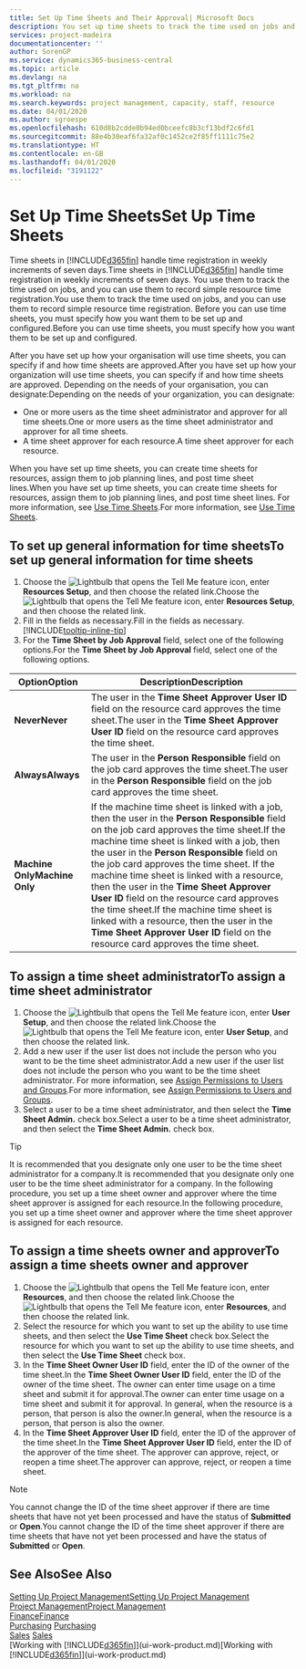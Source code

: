 ```yaml
---
title: Set Up Time Sheets and Their Approval| Microsoft Docs
description: You set up time sheets to track the time used on jobs and using resources, helping you with project management, staffing, and capacity
services: project-madeira
documentationcenter: ''
author: SorenGP
ms.service: dynamics365-business-central
ms.topic: article
ms.devlang: na
ms.tgt_pltfrm: na
ms.workload: na
ms.search.keywords: project management, capacity, staff, resource
ms.date: 04/01/2020
ms.author: sgroespe
ms.openlocfilehash: 610d8b2cdde0b94ed0bceefc8b3cf13bdf2c6fd1
ms.sourcegitcommit: 88e4b30eaf6fa32af0c1452ce2f85ff1111c75e2
ms.translationtype: HT
ms.contentlocale: en-GB
ms.lasthandoff: 04/01/2020
ms.locfileid: "3191122"
---
```

# <a name="set-up-time-sheets"></a><span data-ttu-id="12be7-103">Set Up Time Sheets</span><span class="sxs-lookup"><span data-stu-id="12be7-103">Set Up Time Sheets</span></span>
<span data-ttu-id="12be7-104">Time sheets in [!INCLUDE[d365fin](includes/d365fin_md.md)] handle time registration in weekly increments of seven days.</span><span class="sxs-lookup"><span data-stu-id="12be7-104">Time sheets in [!INCLUDE[d365fin](includes/d365fin_md.md)] handle time registration in weekly increments of seven days.</span></span> <span data-ttu-id="12be7-105">You use them to track the time used on jobs, and you can use them to record simple resource time registration.</span><span class="sxs-lookup"><span data-stu-id="12be7-105">You use them to track the time used on jobs, and you can use them to record simple resource time registration.</span></span> <span data-ttu-id="12be7-106">Before you can use time sheets, you must specify how you want them to be set up and configured.</span><span class="sxs-lookup"><span data-stu-id="12be7-106">Before you can use time sheets, you must specify how you want them to be set up and configured.</span></span>

<span data-ttu-id="12be7-107">After you have set up how your organisation will use time sheets, you can specify if and how time sheets are approved.</span><span class="sxs-lookup"><span data-stu-id="12be7-107">After you have set up how your organization will use time sheets, you can specify if and how time sheets are approved.</span></span> <span data-ttu-id="12be7-108">Depending on the needs of your organisation, you can designate:</span><span class="sxs-lookup"><span data-stu-id="12be7-108">Depending on the needs of your organization, you can designate:</span></span>

* <span data-ttu-id="12be7-109">One or more users as the time sheet administrator and approver for all time sheets.</span><span class="sxs-lookup"><span data-stu-id="12be7-109">One or more users as the time sheet administrator and approver for all time sheets.</span></span>
* <span data-ttu-id="12be7-110">A time sheet approver for each resource.</span><span class="sxs-lookup"><span data-stu-id="12be7-110">A time sheet approver for each resource.</span></span>

<span data-ttu-id="12be7-111">When you have set up time sheets, you can create time sheets for resources, assign them to job planning lines, and post time sheet lines.</span><span class="sxs-lookup"><span data-stu-id="12be7-111">When you have set up time sheets, you can create time sheets for resources, assign them to job planning lines, and post time sheet lines.</span></span> <span data-ttu-id="12be7-112">For more information, see [Use Time Sheets](projects-how-use-time-sheets.md).</span><span class="sxs-lookup"><span data-stu-id="12be7-112">For more information, see [Use Time Sheets](projects-how-use-time-sheets.md).</span></span>

## <a name="to-set-up-general-information-for-time-sheets"></a><span data-ttu-id="12be7-113">To set up general information for time sheets</span><span class="sxs-lookup"><span data-stu-id="12be7-113">To set up general information for time sheets</span></span>
1. <span data-ttu-id="12be7-114">Choose the ![Lightbulb that opens the Tell Me feature](media/ui-search/search_small.png "Tell me what you want to do") icon, enter **Resources Setup**, and then choose the related link.</span><span class="sxs-lookup"><span data-stu-id="12be7-114">Choose the ![Lightbulb that opens the Tell Me feature](media/ui-search/search_small.png "Tell me what you want to do") icon, enter **Resources Setup**, and then choose the related link.</span></span>  
2. <span data-ttu-id="12be7-115">Fill in the fields as necessary.</span><span class="sxs-lookup"><span data-stu-id="12be7-115">Fill in the fields as necessary.</span></span> [!INCLUDE[tooltip-inline-tip](includes/tooltip-inline-tip_md.md)]
3. <span data-ttu-id="12be7-116">For the **Time Sheet by Job Approval** field, select one of the following options.</span><span class="sxs-lookup"><span data-stu-id="12be7-116">For the **Time Sheet by Job Approval** field, select one of the following options.</span></span>

| <span data-ttu-id="12be7-117">Option</span><span class="sxs-lookup"><span data-stu-id="12be7-117">Option</span></span> | <span data-ttu-id="12be7-118">Description</span><span class="sxs-lookup"><span data-stu-id="12be7-118">Description</span></span> |
| --- | --- |
| <span data-ttu-id="12be7-119">**Never**</span><span class="sxs-lookup"><span data-stu-id="12be7-119">**Never**</span></span> |<span data-ttu-id="12be7-120">The user in the **Time Sheet Approver User ID** field on the resource card approves the time sheet.</span><span class="sxs-lookup"><span data-stu-id="12be7-120">The user in the **Time Sheet Approver User ID** field on the resource card approves the time sheet.</span></span> |
| <span data-ttu-id="12be7-121">**Always**</span><span class="sxs-lookup"><span data-stu-id="12be7-121">**Always**</span></span> |<span data-ttu-id="12be7-122">The user in the **Person Responsible** field on the job card approves the time sheet.</span><span class="sxs-lookup"><span data-stu-id="12be7-122">The user in the **Person Responsible** field on the job card approves the time sheet.</span></span> |
| <span data-ttu-id="12be7-123">**Machine Only**</span><span class="sxs-lookup"><span data-stu-id="12be7-123">**Machine Only**</span></span> |<span data-ttu-id="12be7-124">If the machine time sheet is linked with a job, then the user in the **Person Responsible** field on the job card approves the time sheet.</span><span class="sxs-lookup"><span data-stu-id="12be7-124">If the machine time sheet is linked with a job, then the user in the **Person Responsible** field on the job card approves the time sheet.</span></span> <span data-ttu-id="12be7-125">If the machine time sheet is linked with a resource, then the user in the **Time Sheet Approver User ID** field on the resource card approves the time sheet.</span><span class="sxs-lookup"><span data-stu-id="12be7-125">If the machine time sheet is linked with a resource, then the user in the **Time Sheet Approver User ID** field on the resource card approves the time sheet.</span></span> |

## <a name="to-assign-a-time-sheet-administrator"></a><span data-ttu-id="12be7-126">To assign a time sheet administrator</span><span class="sxs-lookup"><span data-stu-id="12be7-126">To assign a time sheet administrator</span></span>
1. <span data-ttu-id="12be7-127">Choose the ![Lightbulb that opens the Tell Me feature](media/ui-search/search_small.png "Tell me what you want to do") icon, enter **User Setup**, and then choose the related link.</span><span class="sxs-lookup"><span data-stu-id="12be7-127">Choose the ![Lightbulb that opens the Tell Me feature](media/ui-search/search_small.png "Tell me what you want to do") icon, enter **User Setup**, and then choose the related link.</span></span>  
2. <span data-ttu-id="12be7-128">Add a new user if the user list does not include the person who you want to be the time sheet administrator.</span><span class="sxs-lookup"><span data-stu-id="12be7-128">Add a new user if the user list does not include the person who you want to be the time sheet administrator.</span></span> <span data-ttu-id="12be7-129">For more information, see [Assign Permissions to Users and Groups](ui-define-granular-permissions.md).</span><span class="sxs-lookup"><span data-stu-id="12be7-129">For more information, see [Assign Permissions to Users and Groups](ui-define-granular-permissions.md).</span></span>
3. <span data-ttu-id="12be7-130">Select a user to be a time sheet administrator, and then select the **Time Sheet Admin.** check box.</span><span class="sxs-lookup"><span data-stu-id="12be7-130">Select a user to be a time sheet administrator, and then select the **Time Sheet Admin.** check box.</span></span>  

> [!TIP]  
>   <span data-ttu-id="12be7-131">It is recommended that you designate only one user to be the time sheet administrator for a company.</span><span class="sxs-lookup"><span data-stu-id="12be7-131">It is recommended that you designate only one user to be the time sheet administrator for a company.</span></span> <span data-ttu-id="12be7-132">In the following procedure, you set up a time sheet owner and approver where the time sheet approver is assigned for each resource.</span><span class="sxs-lookup"><span data-stu-id="12be7-132">In the following procedure, you set up a time sheet owner and approver where the time sheet approver is assigned for each resource.</span></span>  

## <a name="to-assign-a-time-sheets-owner-and-approver"></a><span data-ttu-id="12be7-133">To assign a time sheets owner and approver</span><span class="sxs-lookup"><span data-stu-id="12be7-133">To assign a time sheets owner and approver</span></span>
1. <span data-ttu-id="12be7-134">Choose the ![Lightbulb that opens the Tell Me feature](media/ui-search/search_small.png "Tell me what you want to do") icon, enter **Resources**, and then choose the related link.</span><span class="sxs-lookup"><span data-stu-id="12be7-134">Choose the ![Lightbulb that opens the Tell Me feature](media/ui-search/search_small.png "Tell me what you want to do") icon, enter **Resources**, and then choose the related link.</span></span>
2. <span data-ttu-id="12be7-135">Select the resource for which you want to set up the ability to use time sheets, and then select the **Use Time Sheet** check box.</span><span class="sxs-lookup"><span data-stu-id="12be7-135">Select the resource for which you want to set up the ability to use time sheets, and then select the **Use Time Sheet** check box.</span></span>  
3. <span data-ttu-id="12be7-136">In the **Time Sheet Owner User ID** field, enter the ID of the owner of the time sheet.</span><span class="sxs-lookup"><span data-stu-id="12be7-136">In the **Time Sheet Owner User ID** field, enter the ID of the owner of the time sheet.</span></span> <span data-ttu-id="12be7-137">The owner can enter time usage on a time sheet and submit it for approval.</span><span class="sxs-lookup"><span data-stu-id="12be7-137">The owner can enter time usage on a time sheet and submit it for approval.</span></span> <span data-ttu-id="12be7-138">In general, when the resource is a person, that person is also the owner.</span><span class="sxs-lookup"><span data-stu-id="12be7-138">In general, when the resource is a person, that person is also the owner.</span></span>  
4. <span data-ttu-id="12be7-139">In the **Time Sheet Approver User ID** field, enter the ID of the approver of the time sheet.</span><span class="sxs-lookup"><span data-stu-id="12be7-139">In the **Time Sheet Approver User ID** field, enter the ID of the approver of the time sheet.</span></span> <span data-ttu-id="12be7-140">The approver can approve, reject, or reopen a time sheet.</span><span class="sxs-lookup"><span data-stu-id="12be7-140">The approver can approve, reject, or reopen a time sheet.</span></span>  

> [!NOTE]  
>   <span data-ttu-id="12be7-141">You cannot change the ID of the time sheet approver if there are time sheets that have not yet been processed and have the status of **Submitted** or **Open**.</span><span class="sxs-lookup"><span data-stu-id="12be7-141">You cannot change the ID of the time sheet approver if there are time sheets that have not yet been processed and have the status of **Submitted** or **Open**.</span></span>

## <a name="see-also"></a><span data-ttu-id="12be7-142">See Also</span><span class="sxs-lookup"><span data-stu-id="12be7-142">See Also</span></span>
[<span data-ttu-id="12be7-143">Setting Up Project Management</span><span class="sxs-lookup"><span data-stu-id="12be7-143">Setting Up Project Management</span></span>](projects-setup-projects.md)  
[<span data-ttu-id="12be7-144">Project Management</span><span class="sxs-lookup"><span data-stu-id="12be7-144">Project Management</span></span>](projects-manage-projects.md)  
[<span data-ttu-id="12be7-145">Finance</span><span class="sxs-lookup"><span data-stu-id="12be7-145">Finance</span></span>](finance.md)  
<span data-ttu-id="12be7-146">[Purchasing](purchasing-manage-purchasing.md)       </span><span class="sxs-lookup"><span data-stu-id="12be7-146">[Purchasing](purchasing-manage-purchasing.md)       </span></span>  
<span data-ttu-id="12be7-147">[Sales](sales-manage-sales.md)    </span><span class="sxs-lookup"><span data-stu-id="12be7-147">[Sales](sales-manage-sales.md)    </span></span>  
<span data-ttu-id="12be7-148">[Working with [!INCLUDE[d365fin](includes/d365fin_md.md)]](ui-work-product.md)</span><span class="sxs-lookup"><span data-stu-id="12be7-148">[Working with [!INCLUDE[d365fin](includes/d365fin_md.md)]](ui-work-product.md)</span></span>  
